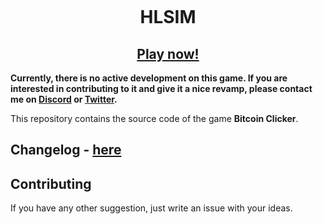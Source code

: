 <p align="center">
    <img>
</p>

<h1 align="center">HLSIM</h1>
<h2 align="center"><a href="https://julianyaman.github.io/bitcoin-clicker/index.html" target="_blank">Play now!</a></h2>

**Currently, there is no active development on this game. If you are interested in contributing to it and give it a nice revamp, please contact me on [Discord](https://discord.com/invite/ccpgH3b) or [Twitter](https://twitter.com/julianYaman).**

This repository contains the source code of the game **Bitcoin Clicker**.

## Changelog - [here](https://github.com/julianYaman/bitcoin-clicker/blob/master/CHANGELOG.md)

## Contributing

If you have any other suggestion, just write an issue with your ideas.


